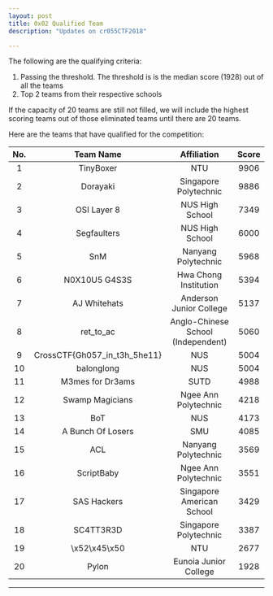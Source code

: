 ```yaml
---
layout: post
title: 0x02 Qualified Team
description: "Updates on cr055CTF2018"

---
```


The following are the qualifying criteria: 

1. Passing the threshold. The threshold is is the median score (1928) out of all the teams 
2. Top 2 teams from their respective schools 

If the capacity of 20 teams are still not filled, we will include the highest scoring teams out of those eliminated teams until there are 20 teams.

Here are the teams that have qualified for the competition:

| No. | Team Name | Affiliation | Score|
|:----------:|:-----------:|:-------------:|:------:|
| 1 | TinyBoxer | NTU | 9906 |
| 2 | Dorayaki | Singapore Polytechnic | 9886 |
| 3 | OSI Layer 8 | NUS High School | 7349 |
| 4 | Segfaulters | NUS High School | 6000 |
| 5 | SnM | Nanyang Polytechnic | 5968 |
| 6 | N0X10U5 G4S3S | Hwa Chong Institution | 5394 |
| 7 | AJ Whitehats | Anderson Junior College | 5137 |
| 8 | ret_to_ac | Anglo-Chinese School (Independent) | 5060 |
| 9 | CrossCTF{Gh057_in_t3h_5he11} | NUS | 5004 |
| 10 | balonglong | NUS | 5004 |
| 11 | M3mes for Dr3ams | SUTD | 4988 |
| 12 | Swamp Magicians | Ngee Ann Polytechnic | 4218 |
| 13 | BoT | NUS | 4173 |
| 14 | A Bunch Of Losers | SMU | 4085 |
| 15 | ACL | Nanyang Polytechnic | 3569 |
| 16 | ScriptBaby | Ngee Ann Polytechnic | 3551 |
| 17 | SAS Hackers | Singapore American School | 3429 |
| 18 | SC4TT3R3D | Singapore Polytechnic | 3387 |
| 19 | \x52\x45\x50 | NTU | 2677 |
| 20 | Pylon | Eunoia Junior College | 1928 |


---